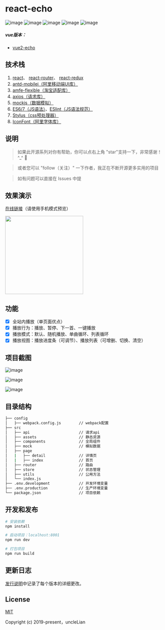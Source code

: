 # react-echo

![image](https://img.shields.io/badge/react-16.8.6-blue.svg)
![image](https://img.shields.io/badge/react--router-5.0.0-blue.svg)
![image](https://img.shields.io/badge/react--redux-7.0.3-blue.svg)
![image](https://img.shields.io/badge/antd--mobilei-2.3.1-blue.svg)
![image](https://img.shields.io/badge/create--react--app-3.x-green.svg)


##### vue版本：
- [vue2-echo](https://github.com/uncleLian/vue2-echo)


## 技术栈
1. [react](https://github.com/facebook/react)、 [react-router](https://github.com/ReactTraining/react-router)、 [react-redux](https://github.com/reduxjs/react-redux)
2. [antd-mobilei（阿里移动端UI库）](https://mobile.ant.design/docs/react/introduce-cn)
3. [amfe-flexible（淘宝适配库）](https://github.com/amfe/lib-flexible)
4. [axios（请求库）](https://github.com/axios/axios)
5. [mockjs（数据模拟）](http://mockjs.com/)
6. [ES6/7（JS语法）](https://github.com/lukehoban/es6features)、[ESlint（JS语法规范）](https://github.com/standard/standard/blob/master/docs/RULES-zhcn.md)
7. [Stylus（css预处理器）](https://github.com/stylus/stylus)
8. [IconFont（阿里字体库）](http://www.iconfont.cn/)

## 说明
> 如果此开源系列对你有帮助，你可以点右上角 "star"支持一下，非常感谢！^_^ 🌹

> 或者您可以 "follow（关注）" 一下作者，我正在不断开源更多实用的项目

> 如有问题可以直接在 Issues 中提

## 效果演示 

[在线链接](http://react-echo.liansixin.win/)（请使用手机模式预览）

<img src="https://unclelian.github.io/react-echo/screenshots/echo_QRcode.png" width="250" height="250"/>

## 功能

- [x] 全站内播放（单页面优点）
- [x] 播放行为：播放、暂停、下一首、一键播放
- [x] 播放模式：默认、随机播放、单曲循环、列表循环
- [x] 播放视图：播放进度条（可调节）、播放列表（可增删、切换、清空）

## 项目截图

![image](https://unclelian.github.io/react-echo/screenshots/echo_index.png)

![image](https://unclelian.github.io/react-echo/screenshots/echo_detail.png)

![image](https://unclelian.github.io/react-echo/screenshots/echo_mode.png)

## 目录结构

``` bash
├── config             
│   ├── webpack.config.js        // webpack配置
├── src                          
│   ├── api                      // 请求api
│   ├── assets                   // 静态资源
│   ├── components               // 全局组件
│   ├── mock                     // 模拟数据
│   ├── page                   
│   |   ├── detail               // 详情页
│   |   ├── index                // 首页
│   ├── router                   // 路由
│   ├── store                    // 状态管理
│   ├── utils                    // 公用方法
│   └── index.js
├── .env.development             // 开发环境变量
├── .env.production              // 生产环境变量
└── package.json                 // 项目依赖
```

## 开发和发布

``` bash
# 安装依赖
npm install

# 启动项目：localhost:8001
npm run dev

# 打包项目
npm run build
```

## 更新日志
[发行说明](https://github.com/uncleLian/react-echo/releases)中记录了每个版本的详细更改。

## License

[MIT](https://github.com/uncleLian/react-echo/blob/master/LICENSE)

Copyright (c) 2019-present，uncleLian
